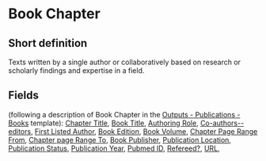 # Book Chapter
## Short definition
Texts written by a single author or collaboratively based on research or scholarly findings and expertise in a field.
## Fields
(following a description of Book Chapter in the [Outputs - Publications - Books](../Templates/Outputs%20-%20Publications%20-%20Books.md) template):
[Chapter Title](../Object-Fields/Book%20Chapter/Chapter%20Title.md),
[Book Title](../Object-Fields/Book%20Chapter/Book%20Title.md),
[Authoring Role](../Object-Fields/Book%20Chapter/Authoring%20Role.md),
[Co-authors--editors](../Object-Fields/Book%20Chapter/Co-authors--editors.md),
[First Listed Author](../Object-Fields/Book%20Chapter/First%20Listed%20Author.md),
[Book Edition](../Object-Fields/Book%20Chapter/Book%20Edition.md),
[Book Volume](../Object-Fields/Book%20Chapter/Book%20Volume.md),
[Chapter Page Range From](../Object-Fields/Book%20Chapter/Chapter%20Page%20Range%20From.md),
[Chapter page Range To](../Object-Fields/Book%20Chapter/Chapter%20page%20Range%20To.md),
[Book Publisher](../Object-Fields/Book%20Chapter/Book%20Publisher.md),
[Publication Location](../Object-Fields/Book%20Chapter/Publication%20Location.md),
[Publication Status](../Object-Fields/Book%20Chapter/Publication%20Status.md),
[Publication Year](../Object-Fields/Book%20Chapter/Publication%20Year.md),
[Pubmed ID](../Object-Fields/Book%20Chapter/Pubmed%20ID.md),
[Refereed?](../Object-Fields/Book%20Chapter/Refereed.md),
[URL](../Object-Fields/Book%20Chapter/URL.md),
